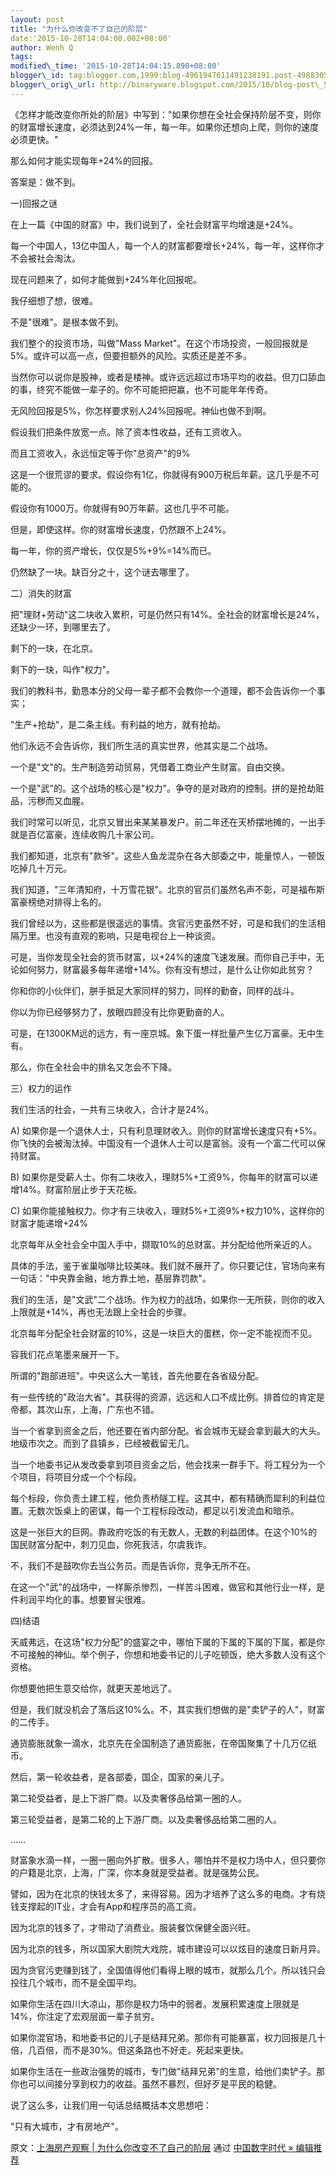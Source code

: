 ```yaml
--- 
layout: post 
title: "为什么你改变不了自己的阶层" 
date:'2015-10-28T14:04:00.002+08:00' 
author: Wenh Q
tags:
modified\_time: '2015-10-28T14:04:15.890+08:00' 
blogger\_id: tag:blogger.com,1999:blog-4961947611491238191.post-4988305591474121342
blogger\_orig\_url: http://binaryware.blogspot.com/2015/10/blog-post\_58.html
---
```

《怎样才能改变你所处的阶层》中写到："如果你想在全社会保持阶层不变，则你的财富增长速度，必须达到24%一年，每一年。如果你还想向上爬，则你的速度必须更快。"



那么如何才能实现每年+24%的回报。



答案是：做不到。



一)回报之谜



在上一篇《中国的财富》中，我们说到了，全社会财富平均增速是+24%。



每一个中国人，13亿中国人，每一个人的财富都要增长+24%，每一年，这样你才不会被社会淘汰。



现在问题来了，如何才能做到+24%年化回报呢。



我仔细想了想，很难。



不是"很难"。是根本做不到。



我们整个的投资市场，叫做"Mass
Market"。在这个市场投资，一般回报就是5%。或许可以高一点，但要担额外的风险。实质还是差不多。



当然你可以说你是股神，或者是楼神。或许远远超过市场平均的收益。但刀口舔血的事，终究不能做一辈子的。你不可能把把赢，也不可能年年传奇。



无风险回报是5%，你怎样要求别人24%回报呢。神仙也做不到啊。



假设我们把条件放宽一点。除了资本性收益，还有工资收入。



而且工资收入，永远恒定等于你"总资产"的9%



这是一个很荒谬的要求。假设你有1亿，你就得有900万税后年薪。这几乎是不可能的。



假设你有1000万。你就得有90万年薪。这也几乎不可能。



但是，即使这样。你的财富增长速度，仍然跟不上24%。



每一年，你的资产增长，仅仅是5%+9%=14%而已。



仍然缺了一块。缺百分之十，这个谜去哪里了。



二）消失的财富



把"理财+劳动"这二块收入累积，可是仍然只有14%。全社会的财富增长是24%，还缺少一环，到哪里去了。



剩下的一玦，在北京。



剩下的一玦，叫作"权力"。



我们的教科书，勤恳本分的父母一辈子都不会教你一个道理，都不会告诉你一个事实；



"生产+抢劫"，是二条主线。有利益的地方，就有抢劫。



他们永远不会告诉你，我们所生活的真实世界，他其实是二个战场。



一个是"文"的。生产制造劳动贸易，凭借着工商业产生财富。自由交换。



一个是"武"的。这个战场的核心是"权力"。争夺的是对政府的控制。拼的是抢劫赃品，污秽而又血腥。



我们时常可以听见，北京又冒出来某某暴发户。前二年还在天桥摆地摊的，一出手就是百亿富豪，连续收购几十家公司。



我们都知道，北京有"款爷"。这些人鱼龙混杂在各大部委之中，能量惊人，一顿饭吃掉几十万元。



我们知道，"三年清知府，十万雪花银"。北京的官员们虽然名声不彰，可是福布斯富豪榜绝对排得上名的。



我们曾经以为，这些都是很遥远的事情。贪官污吏虽然不好，可是和我们的生活相隔万里。也没有直观的影响，只是电视台上一种谈资。



可是，当你发现全社会的货币财富，以+24%的速度飞速发展。而你自己手中，无论如何努力，财富最多每年递增+14%。你有没有想过，是什么让你如此贫穷？



你和你的小伙伴们，胼手抵足大家同样的努力，同样的勤奋，同样的战斗。



你以为你已经够努力了，放眼四顾没有比你更勤奋的人。



可是，在1300KM远的远方，有一座京城。象下蛋一样批量产生亿万富豪。无中生有。



那么，你在全社会中的排名又怎会不下降。



三）权力的运作



我们生活的社会，一共有三块收入，合计才是24%。



A)
如果你是一个退休人士，只有利息理财收入。则你的财富增长速度只有+5%。你飞快的会被淘汰掉。中国没有一个退休人士可以是富翁。没有一个富二代可以保持财富。



B)
如果你是受薪人士。你有二块收入，理财5%+工资9%，你每年的财富可以递增14%。财富阶层止步于天花板。



C)
如果你能接触权力。你才有三块收入，理财5%+工资9%+权力10%，这样你的财富才能递增+24%



北京每年从全社会全中国人手中，撷取10%的总财富。并分配给他所亲近的人。



具体的手法，鉴于雀巢咖啡比较美味。我们就不展开了。你只要记住，官场向来有一句话："中央靠金融，地方靠土地，基层靠罚款"。



我们的生活，是"文武"二个战场。作为权力的战场，如果你一无所获，则你的收入上限就是+14%，再也无法跟上全社会的步骤。



北京每年分配全社会财富的10%，这是一块巨大的蛋糕，你一定不能视而不见。



容我们花点笔墨来展开一下。



所谓的"跑部进班"。中央这么大一笔钱，首先他要在各省级分配。



有一些传统的"政治大省"。其获得的资源，远远和人口不成比例。排首位的肯定是帝都，其次山东，上海，广东也不错。



当一个省拿到资金之后，他还要在省内部分配。省会城市无疑会拿到最大的大头。地级市次之。而到了县镇乡，已经被截留无几。



当一个地委书记从发改委拿到项目资金之后，他会找来一群手下。将工程分为一个个项目，将项目分成一个个标段。



每个标段，你负责土建工程，他负责桥隧工程。这其中，都有精确而犀利的利益位置。无数次饭桌上的密谋，每一个工程标段改动，都足以引发流血和暗杀。



这是一张巨大的巨网。靠政府吃饭的有无数人，无数的利益团体。在这个10%的国民财富分配中，刺刀见血，你死我活，尔虞我诈。



不，我们不是鼓吹你去当公务员。而是告诉你，竞争无所不在。



在这一个"武"的战场中，一样厮杀惨烈，一样苦斗困难，做官和其他行业一样，是件利润平均化的事。想要冒尖很难。



四)结语



天威弗远，在这场"权力分配"的盛宴之中，哪怕下属的下属的下属的下属，都是你不可接触的神仙。举个例子，你想和地委书记的儿子吃顿饭，绝大多数人没有这个资格。



你想要他把生意交给你，就更天差地远了。



但是，我们就没机会了落后这10%么。不，其实我们想做的是"卖铲子的人"，财富的二传手。



通货膨胀就象一滴水，北京先在全国制造了通货膨胀，在帝国聚集了十几万亿纸币。



然后，第一轮收益者，是各部委，国企，国家的亲儿子。



第二轮受益者，是上下游厂商。以及卖奢侈品给第一圈的人。



第三轮受益者，是第二轮的上下游厂商。以及卖奢侈品给第二圈的人。



……



财富象水滴一样，一圈一圈向外扩散。很多人，哪怕并不是权力场中人，但只要你的户籍是北京，上海，广深，你本身就是受益者。就是强势公民。



譬如，因为在北京的快钱太多了，来得容易。因为才培养了这么多的电商。才有烧钱支撑起的IT业，才会有App和程序员的高工资。



因为北京的钱多了，才带动了消费业。服装餐饮保健全面兴旺。



因为北京的钱多，所以国家大剧院大戏院，城市建设可以以炫目的速度日新月异。



因为贪官污吏赚到钱了，全国值得他们看得上眼的城市，就那么几个。所以钱只会投往几个城市，而不是全国平均。



如果你生活在四川大凉山，那你是权力场中的弱者。发展积累速度上限就是14%，你注定了宏观层面一辈子贫穷。



如果你混官场，和地委书记的儿子是结拜兄弟。那你有可能暴富，权力回报是几十倍，几百倍，而不是30%。但这条路也不好走。死起来更快。



如果你生活在一些政治强势的城市，专门做"结拜兄弟"的生意，给他们卖铲子。那你也可以间接分享到权力的收益。虽然不暴烈，但好歹是平民的稳健。



说了这么多，让我们用一句话总结概括本文思想吧：



"只有大城市，才有房地产"。
<div>




</div>

<div>

原文：[上海房产观察 |
为什么你改变不了自己的阶层](http://feedproxy.google.com/~r/chinagfwblog/~3/LuuMz2Mxqw0/) 通过 [中国数字时代
»
编辑推荐](http://pipes.yahoo.com/pipes/pipe.info?_id=4ebbe79f06d4342d785a0cab9913dc0c)

</div>
